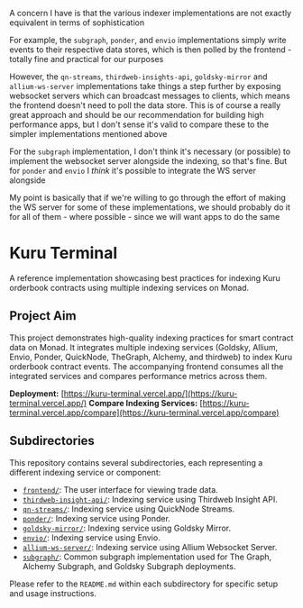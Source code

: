 A concern I have is that the various indexer implementations are not exactly equivalent in terms of sophistication

For example, the `subgraph`, `ponder`, and `envio` implementations simply write events to their respective data stores, which is then polled by the frontend - totally fine and practical for our purposes

However, the `qn-streams`, `thirdweb-insights-api`, `goldsky-mirror` and `allium-ws-server` implementations take things a step further by exposing websocket servers which can broadcast messages to clients, which means the frontend doesn't need to poll the data store. This is of course a really great approach and should be our recommendation for building high performance apps, but I don't sense it's valid to compare these to the simpler implementations mentioned above

For the `subgraph` implementation, I don't think it's necessary (or possible) to implement the websocket server alongside the indexing, so that's fine. But for `ponder` and `envio` I *think* it's possible to integrate the WS server alongside

My point is basically that if we're willing to go through the effort of making the WS server for some of these implementations, we should probably do it for all of them - where possible - since we will want apps to do the same

# Kuru Terminal

A reference implementation showcasing best practices for indexing Kuru orderbook contracts using multiple indexing services on Monad.

## Project Aim

This project demonstrates high-quality indexing practices for smart contract data on Monad. It integrates multiple indexing services (Goldsky, Allium, Envio, Ponder, QuickNode, TheGraph, Alchemy, and thirdweb) to index Kuru orderbook contract events. The accompanying frontend consumes all the integrated services and compares performance metrics across them.

**Deployment:** [https://kuru-terminal.vercel.app/](https://kuru-terminal.vercel.app/)
**Compare Indexing Services:** [https://kuru-terminal.vercel.app/compare](https://kuru-terminal.vercel.app/compare)

## Subdirectories

This repository contains several subdirectories, each representing a different indexing service or component:

*   [`frontend/`](./frontend/README.md): The user interface for viewing trade data.
*   [`thirdweb-insight-api/`](./thirdweb-insight-api/README.md): Indexing service using Thirdweb Insight API.
*   [`qn-streams/`](./qn-streams/README.md): Indexing service using QuickNode Streams.
*   [`ponder/`](./ponder/README.md): Indexing service using Ponder.
*   [`goldsky-mirror/`](./goldsky-mirror/README.md): Indexing service using Goldsky Mirror.
*   [`envio/`](./envio/README.md): Indexing service using Envio.
*   [`allium-ws-server/`](./allium-ws-server/README.md): Indexing service using Allium Websocket Server.
*   [`subgraph/`](./subgraph/README.md): Common subgraph implementation used for The Graph, Alchemy Subgraph, and Goldsky Subgraph deployments.

Please refer to the `README.md` within each subdirectory for specific setup and usage instructions.